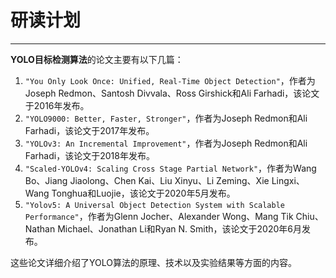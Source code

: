# 研读计划
---
**YOLO目标检测算法**的论文主要有以下几篇：

 1. `"You Only Look Once: Unified, Real-Time Object Detection"`，作者为Joseph Redmon、Santosh Divvala、Ross Girshick和Ali Farhadi，该论文于2016年发布。
 2. `"YOLO9000: Better, Faster, Stronger"`，作者为Joseph Redmon和Ali Farhadi，该论文于2017年发布。
 3. `"YOLOv3: An Incremental Improvement"`，作者为Joseph Redmon和Ali Farhadi，该论文于2018年发布。
 4. `"Scaled-YOLOv4: Scaling Cross Stage Partial Network"`，作者为Wang Bo、Jiang Jiaolong、Chen Kai、Liu Xinyu、Li Zeming、Xie Lingxi、Wang Tonghua和Luojie，该论文于2020年5月发布。
 5. `"Yolov5: A Universal Object Detection System with Scalable Performance"`，作者为Glenn Jocher、Alexander Wong、Mang Tik Chiu、Nathan Michael、Jonathan Li和Ryan N. Smith，该论文于2020年6月发布。

这些论文详细介绍了YOLO算法的原理、技术以及实验结果等方面的内容。